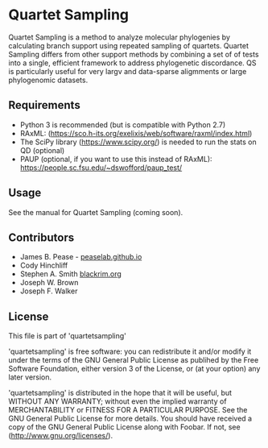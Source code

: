 # Quartet Sampling #
Quartet Sampling is a method to analyze molecular phylogenies by calculating branch support using repeated sampling of quartets.  Quartet Sampling differs from other support methods by combining a set of of tests into a single, efficient framework to address phylogenetic discordance.  QS is particularly useful for very largv and data-sparse aligmments or large phylogenomic datasets.

## Requirements ##
* Python 3 is recommended (but is compatible with Python 2.7)
* RAxML: (https://sco.h-its.org/exelixis/web/software/raxml/index.html)
* The SciPy library (https://www.scipy.org/) is needed to run the stats on QD (optional)
* PAUP (optional, if you want to use this instead of RAxML): https://people.sc.fsu.edu/~dswofford/paup_test/


## Usage ##

See the manual for Quartet Sampling (coming soon).

## Contributors ##
* James B. Pease - [peaselab.github.io](http://peaselab.github.io)
* Cody Hinchliff 
* Stephen A. Smith [blackrim.org](http://blackrim.org)
* Joseph W. Brown
* Joseph F. Walker

## License ##
This file is part of 'quartetsampling'

'quartetsampling' is free software: you can redistribute it and/or modify it under the terms of the GNU General Public License as publihed by the Free Software Foundation, either version 3 of the License, or (at your option) any later version.

'quartetsampling' is distributed in the hope that it will be useful, but WITHOUT ANY WARRANTY; without even the implied warranty of MERCHANTABILITY or FITNESS FOR A PARTICULAR PURPOSE.  See the GNU General Public License for more details. You should have received a copy of the GNU General Public License along with Foobar.  If not, see (http://www.gnu.org/licenses/).
